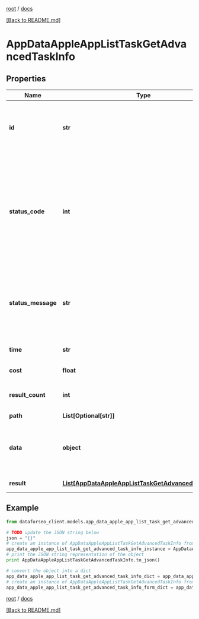 [root](./../ "root") / [docs](./ "docs")

[[Back to README.md]](./../README.md "[Back to README.md]")

# AppDataAppleAppListTaskGetAdvancedTaskInfo

## Properties

Name | Type | Description | Notes
------------ | ------------- | ------------- | -------------
**id** | **str** | task identifier unique task identifier in our system in the UUID format | [optional]
**status_code** | **int** | status code of the task generated by DataForSEO, can be within the following range: 10000-60000 you can find the full list of the response codes here | [optional]
**status_message** | **str** | informational message of the task you can find the full list of general informational messages here | [optional]
**time** | **str** | execution time, seconds | [optional]
**cost** | **float** | total tasks cost, USD | [optional]
**result_count** | **int** | number of elements in the result array | [optional]
**path** | **List[Optional[str]]** | URL path | [optional]
**data** | **object** | contains the same parameters that you specified in the POST request | [optional]
**result** | [**List[AppDataAppleAppListTaskGetAdvancedResultInfo]**](AppDataAppleAppListTaskGetAdvancedResultInfo.md) | array of results | [optional]

## Example

```python
from dataforseo_client.models.app_data_apple_app_list_task_get_advanced_task_info import AppDataAppleAppListTaskGetAdvancedTaskInfo

# TODO update the JSON string below
json = "{}"
# create an instance of AppDataAppleAppListTaskGetAdvancedTaskInfo from a JSON string
app_data_apple_app_list_task_get_advanced_task_info_instance = AppDataAppleAppListTaskGetAdvancedTaskInfo.from_json(json)
# print the JSON string representation of the object
print AppDataAppleAppListTaskGetAdvancedTaskInfo.to_json()

# convert the object into a dict
app_data_apple_app_list_task_get_advanced_task_info_dict = app_data_apple_app_list_task_get_advanced_task_info_instance.to_dict()
# create an instance of AppDataAppleAppListTaskGetAdvancedTaskInfo from a dict
app_data_apple_app_list_task_get_advanced_task_info_form_dict = app_data_apple_app_list_task_get_advanced_task_info.from_dict(app_data_apple_app_list_task_get_advanced_task_info_dict)
```

  

[root](./../ "root") / [docs](./ "docs")

[[Back to README.md]](./../README.md "[Back to README.md]")
